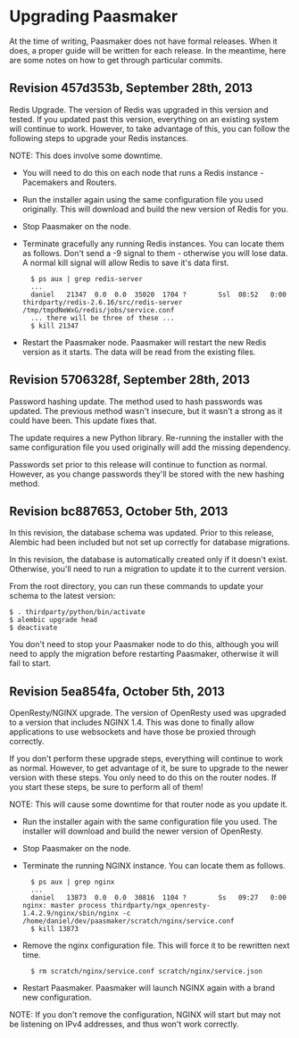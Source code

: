 Upgrading Paasmaker
===================

At the time of writing, Paasmaker does not have formal releases. When it does,
a proper guide will be written for each release. In the meantime, here are some
notes on how to get through particular commits.

Revision 457d353b, September 28th, 2013
---------------------------------------

Redis Upgrade. The version of Redis was upgraded in this version and tested.
If you updated past this version, everything on an existing system will continue
to work. However, to take advantage of this, you can follow the following steps
to upgrade your Redis instances.

NOTE: This does involve some downtime.

* You will need to do this on each node that runs a Redis instance - Pacemakers
  and Routers.
* Run the installer again using the same configuration file you used originally.
  This will download and build the new version of Redis for you.
* Stop Paasmaker on the node.
* Terminate gracefully any running Redis instances. You can locate them as follows.
  Don't send a -9 signal to them - otherwise you will lose data. A normal kill
  signal will allow Redis to save it's data first.

        $ ps aux | grep redis-server
        ...
        daniel   21347  0.0  0.0  35020  1704 ?        Ssl  08:52   0:00 thirdparty/redis-2.6.16/src/redis-server /tmp/tmpdNeWxG/redis/jobs/service.conf
        ... there will be three of these ...
        $ kill 21347

* Restart the Paasmaker node. Paasmaker will restart the new Redis version as
  it starts. The data will be read from the existing files.

Revision 5706328f, September 28th, 2013
---------------------------------------

Password hashing update. The method used to hash passwords was updated. The previous
method wasn't insecure, but it wasn't a strong as it could have been. This update fixes
that.

The update requires a new Python library. Re-running the installer with the same
configuration file you used originally will add the missing dependency.

Passwords set prior to this release will continue to function as normal. However, as
you change passwords they'll be stored with the new hashing method.

Revision bc887653, October 5th, 2013
------------------------------------

In this revision, the database schema was updated. Prior to this release, Alembic
had been included but not set up correctly for database migrations.

In this revision, the database is automatically created only if it doesn't exist.
Otherwise, you'll need to run a migration to update it to the current version.

From the root directory, you can run these commands to update your schema to
the latest version:

    $ . thirdparty/python/bin/activate
    $ alembic upgrade head
    $ deactivate

You don't need to stop your Paasmaker node to do this, although you will need
to apply the migration before restarting Paasmaker, otherwise it will fail to
start.

Revision 5ea854fa, October 5th, 2013
------------------------------------

OpenResty/NGINX upgrade. The version of OpenResty used was upgraded to a version
that includes NGINX 1.4. This was done to finally allow applications to use websockets
and have those be proxied through correctly.

If you don't perform these upgrade steps, everything will continue to work as normal.
However, to get advantage of it, be sure to upgrade to the newer version with these steps.
You only need to do this on the router nodes. If you start these steps, be sure to perform
all of them!

NOTE: This will cause some downtime for that router node as you update it.

* Run the installer again with the same configuration file you used. The installer will
  download and build the newer version of OpenResty.
* Stop Paasmaker on the node.
* Terminate the running NGINX instance. You can locate them as follows.

        $ ps aux | grep nginx
        ...
        daniel   13873  0.0  0.0  30816  1104 ?        Ss   09:27   0:00 nginx: master process thirdparty/ngx_openresty-1.4.2.9/nginx/sbin/nginx -c /home/daniel/dev/paasmaker/scratch/nginx/service.conf
        $ kill 13873

* Remove the nginx configuration file. This will force it to be rewritten next time.

        $ rm scratch/nginx/service.conf scratch/nginx/service.json

* Restart Paasmaker. Paasmaker will launch NGINX again with a brand new configuration.

NOTE: If you don't remove the configuration, NGINX will start but may not be listening
on IPv4 addresses, and thus won't work correctly.
